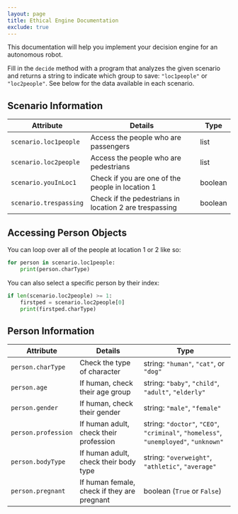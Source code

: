 ```yaml
---
layout: page
title: Ethical Engine Documentation
exclude: true
---
```


This documentation will help you implement your decision engine for an autonomous robot.

Fill in the `decide` method with a program that analyzes the given scenario and returns a string to indicate which group to save: `"loc1people"` or `"loc2people"`. See below for the data available in each scenario.

## Scenario Information

| Attribute | Details | Type |
|-----------|---------|------|
| `scenario.loc1people` | Access the people who are passengers | list |
| `scenario.loc2people` | Access the people who are pedestrians | list |
| `scenario.youInLoc1` | Check if you are one of the people in location 1 | boolean |
| `scenario.trespassing` | Check if the pedestrians in location 2 are trespassing | boolean |

## Accessing Person Objects

You can loop over all of the people at location 1 or 2 like so:

```python
for person in scenario.loc1people:
    print(person.charType)
```

You can also select a specific person by their index:

```python
if len(scenario.loc2people) >= 1:
    firstped = scenario.loc2people[0]
    print(firstped.charType)
```

## Person Information

| Attribute | Details | Type |
|-----------|---------|------|
| `person.charType` | Check the type of character | string: `"human"`, `"cat"`, or `"dog"` |
| `person.age` | If human, check their age group | string: `"baby"`, `"child"`, `"adult"`, `"elderly"` |
| `person.gender` | If human, check their gender | string: `"male"`, `"female"` |
| `person.profession` | If human adult, check their profession | string: `"doctor"`, `"CEO"`, `"criminal"`, `"homeless"`, `"unemployed"`, `"unknown"` |
| `person.bodyType` | If human adult, check their body type | string: `"overweight"`, `"athletic"`, `"average"` |
| `person.pregnant` | If human female, check if they are pregnant | boolean (`True` or `False`)|

